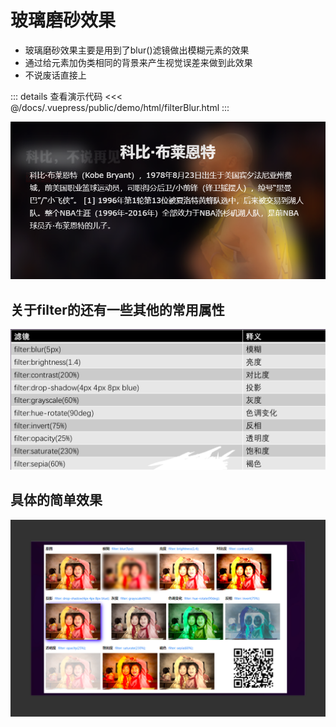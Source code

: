# 玻璃磨砂效果

* 玻璃磨砂效果主要是用到了blur()滤镜做出模糊元素的效果
* 通过给元素加伪类相同的背景来产生视觉误差来做到此效果
* 不说废话直接上

::: details 查看演示代码
<<< @/docs/.vuepress/public/demo/html/filterBlur.html
:::

![效果图](../.vuepress/public/img/kobe.jpg)

## 关于filter的还有一些其他的常用属性

![效果图](../.vuepress/public/img/filter.jpg)

## 具体的简单效果

![效果图](../.vuepress/public/img/filter1.jpg)

<back-to-top />

